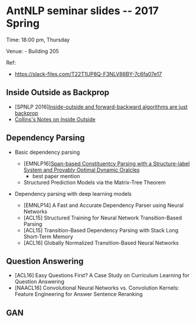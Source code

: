 # AntNLP seminar slides -- 2017 Spring

Time: 18:00 pm, Thursday

Venue: - Building 205

Ref:
- https://slack-files.com/T22T1UP8Q-F3NLV86BY-7c6fa07e17

## Inside Outside as Backprop
- [SPNLP 2016][Inside-outside and forward-backward algorithms are just backprop](https://www.cs.jhu.edu/~jason/papers/#eisner-2016)
- [Collins's Notes on Inside Outside](http://www.cs.columbia.edu/~mcollins/io.pdf)

## Dependency Parsing

- Basic dependency parsing
  - [EMNLP16][Span-based Constituentcy Parsing with a Structure-label System and Provably Optimal Dynamic Oralcles](http://www.aclweb.org/anthology/D/D16/D16-1001.pdf)
    - best paper mention
  - Structured Prediction Models via the Matrix-Tree Theorem

- Dependency parsing with deep learning models
  - [EMNLP14] A Fast and Accurate Dependency Parser using Neural Networks
  - [ACL15] Structured Training for Neural Network Transition-Based Parsing
  - [ACL15] Transition-Based Dependency Parsing with Stack Long Short-Term Memory
  - [ACL16] Globally Normalized Transition-Based Neural Networks


## Question Answering
- [ACL16] Easy Questions First? A Case Study on Curriculum Learning for Question Answering
- [NAACL16] Convolutional Neural Networks vs. Convolution Kernels: Feature Engineering for Answer Sentence Reranking 

## GAN
